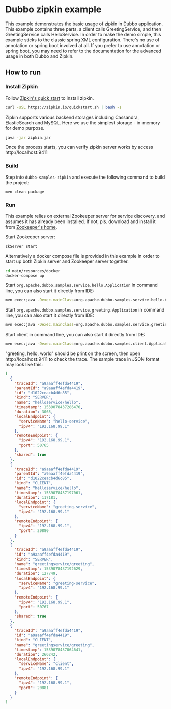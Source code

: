 # Dubbo zipkin example

This example demonstrates the basic usage of zipkin in Dubbo application. This example contains three parts, a client calls GreetingService, and then GreetingService calls HelloService. In order to make the demo simple, this example sticks to the classic spring XML configuration. There's no use of annotation or spring boot involved at all. If you prefer to use annotation or spring boot, you may need to refer to the documentation for the advanced usage in both Dubbo and Zipkin.

## How to run

### Install Zipkin

Follow [Zipkin's quick start](https://zipkin.io/pages/quickstart.html) to install zipkin.

```bash
curl -sSL https://zipkin.io/quickstart.sh | bash -s
```

Zipkin supports various backend storages including Cassandra, ElasticSearch and MySQL. Here we use the simplest storage - in-memory for demo purpose.

```bash
java -jar zipkin.jar
```

Once the process starts, you can verify zipkin server works by access http://localhost:9411

### Build

Step into `dubbo-samples-zipkin` and execute the following command to build the project:

```bash
mvn clean package
```

### Run

This example relies on external Zookeeper server for service discovery, and assumes it has already been installed. If not, pls. download and install it from [Zookeeper's home](https://zookeeper.apache.org).

Start Zookeeper server:

```bash
zkServer start
```

Alternatively a docker compose file is provided in this example in order to start up both Zipkin server and Zookeeper server together.

```bash
cd main/resources/docker
docker-compose up
```

Start `org.apache.dubbo.samples.service.hello.Application` in command line, you can also start it directly from IDE:

```bash
mvn exec:java -Dexec.mainClass=org.apache.dubbo.samples.service.hello.Application
```

Start `org.apache.dubbo.samples.service.greeting.Application` in command line, you can also start it directly from IDE:

```bash
mvn exec:java -Dexec.mainClass=org.apache.dubbo.samples.service.greeting.Application
```

Start client in command line, you can also start it directly from IDE:

```bash
mvn exec:java -Dexec.mainClass=org.apache.dubbo.samples.client.Application
```

"greeting, hello, world" should be print on the screen, then open http://localhost:9411 to check the trace. The sample trace in JSON format may look like this:

```json
[
  {
    "traceId": "a9aaaff4efda4419",
    "parentId": "a9aaaff4efda4419",
    "id": "d1022ceacb4d6c85",
    "kind": "SERVER",
    "name": "helloservice/hello",
    "timestamp": 1539078437286470,
    "duration": 3065,
    "localEndpoint": {
      "serviceName": "hello-service",
      "ipv4": "192.168.99.1"
    },
    "remoteEndpoint": {
      "ipv4": "192.168.99.1",
      "port": 50765
    },
    "shared": true
  },
  {
    "traceId": "a9aaaff4efda4419",
    "parentId": "a9aaaff4efda4419",
    "id": "d1022ceacb4d6c85",
    "kind": "CLIENT",
    "name": "helloservice/hello",
    "timestamp": 1539078437197061,
    "duration": 117181,
    "localEndpoint": {
      "serviceName": "greeting-service",
      "ipv4": "192.168.99.1"
    },
    "remoteEndpoint": {
      "ipv4": "192.168.99.1",
      "port": 20880
    }
  },
  {
    "traceId": "a9aaaff4efda4419",
    "id": "a9aaaff4efda4419",
    "kind": "SERVER",
    "name": "greetingservice/greeting",
    "timestamp": 1539078437192629,
    "duration": 127749,
    "localEndpoint": {
      "serviceName": "greeting-service",
      "ipv4": "192.168.99.1"
    },
    "remoteEndpoint": {
      "ipv4": "192.168.99.1",
      "port": 50767
    },
    "shared": true
  },
  {
    "traceId": "a9aaaff4efda4419",
    "id": "a9aaaff4efda4419",
    "kind": "CLIENT",
    "name": "greetingservice/greeting",
    "timestamp": 1539078437064641,
    "duration": 266242,
    "localEndpoint": {
      "serviceName": "client",
      "ipv4": "192.168.99.1"
    },
    "remoteEndpoint": {
      "ipv4": "192.168.99.1",
      "port": 20881
    }
  }
]
```


